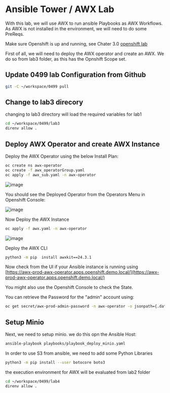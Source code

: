 # Ansible Tower / AWX Lab
With this lab, we will use AWX to run ansible Playbooks as AWX Workflows.  
As AWX is not installed in the environment, we will need to do some PreReqs.  

Make sure Openshift is up and running, see Chater 3.0 [openshift lab](./03.0_prepare_openshift_lab.md)  

First of all, we will need to deploy the AWX operator and create an AWX. 
We do so from lab3 folder, as this has the Opnshift Scope set.  

## Update 0499 lab Configuration from Github

```bash
git -C ~/workspace/0499 pull
```
## Change to lab3 direcory
changing to lab3 directory will load the required variables for lab1

```bash
cd ~/workspace/0499/lab3
direnv allow .
```
## Deploy AWX Operator and create AWX Instance
Deploy the AWX Operator using the below Install Plan:

```bash
oc create ns awx-operator
oc create -f awx_operatorGroup.yaml
oc apply -f awx_sub.yaml -n awx-operator
```

![image](https://github.com/user-attachments/assets/e33c15dc-1fd8-459e-b44f-e79a0fefba0a)

You should see the Deployed Operator from the Operators Menu in Openshift Console:  

![image](https://github.com/user-attachments/assets/b44031e8-1cf4-42ba-9127-d8905b39304d)

Now Deploy the AWX Instance

```bash
oc apply -f awx.yaml -n awx-operator
```

![image](https://github.com/user-attachments/assets/a7a00b41-db92-4ef4-b4d2-632f7fa5b42f)


Deploy the AWX CLI

```bash
python3 -m pip  install awxkit==24.3.1
```

Now check from the UI if your Ansible instance is running using [https://awx-prod-awx-operator.apps.openshift.demo.local/](https://awx-prod-awx-operator.apps.openshift.demo.local/)

You might also use the Openshift Console to check the State.

You can retrieve the Password for the "admin" account using:

```bash
oc get secret/awx-prod-admin-password -n awx-operator -o jsonpath={.data.password} | base64 -d
```


## Setup Minio

Next, we need to setup minio. we do this opn the Ansible Host:

```bash
ansible-playbook playbooks/playbook_deploy_minio.yaml
```


In order to use S3 from ansible, we need to add some Python Libraries

```bash
python3 -m pip install --user botocore boto3
```

the execution environment for AWX will be evaluated from lab2 folder

```bash
cd ~/workspace/0499/lab4
direnv allow .
```



